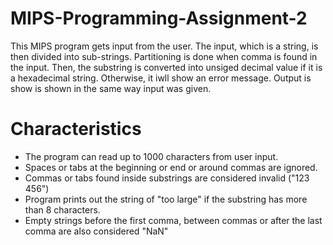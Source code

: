 #                                                 MIPS-Programming-Assignment-2 #
This MIPS program gets input from the user. The input, which is a string, is then divided into sub-strings. Partitioning is done when comma is found in the input. Then, the substring is converted into unsiged decimal value if it is a hexadecimal string. Otherwise, it iwll show an error message. Output is show is shown in the same way input was given.
# Characteristics #
* The program can read up to 1000 characters from user input.
* Spaces or tabs at the beginning or end or around commas are ignored.
* Commas or tabs found inside substrings are considered invalid ("123  456")
* Program prints out the string of "too large" if the substring has more than 8 characters.
* Empty strings before the first comma, between commas or after the last comma are also considered "NaN"
